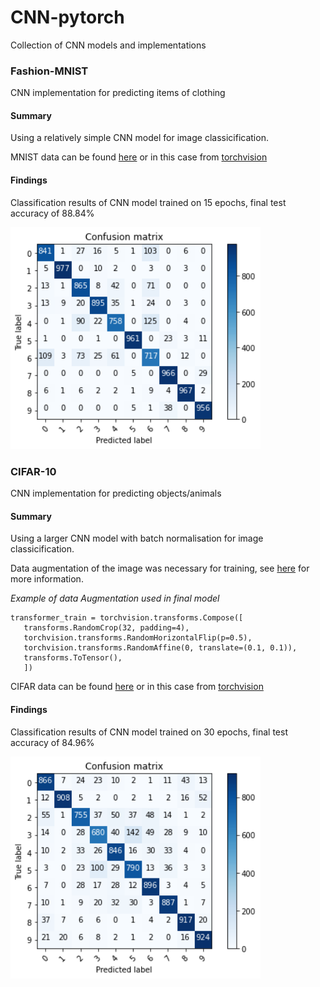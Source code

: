 # CNN-pytorch
 Collection of CNN models and implementations

### Fashion-MNIST
CNN implementation for predicting items of clothing
#### Summary
 Using a relatively simple CNN model for image classicification. </br>
 
 MNIST data can be found [here](http://yann.lecun.com/exdb/mnist/) or in this case from [torchvision](https://pytorch.org/docs/stable/torchvision/index.html)
 #### Findings
 Classification results of CNN model trained on 15 epochs, final test accuracy of 88.84% <br>
 
<img src ="Fashion-MNIST/plots/confusion_matrix_f_MNIST.png" width = 400>


### CIFAR-10
CNN implementation for predicting objects/animals
#### Summary
 Using a larger CNN model with batch normalisation for image classicification.
 
 Data augmentation of the image was necessary for training, see [here](https://pytorch.org/docs/stable/torchvision/transforms.html) for more information. <br>
 
_Example of data Augmentation used in final model_
 ```
transformer_train = torchvision.transforms.Compose([
    transforms.RandomCrop(32, padding=4),
    torchvision.transforms.RandomHorizontalFlip(p=0.5),
    torchvision.transforms.RandomAffine(0, translate=(0.1, 0.1)),
    transforms.ToTensor(),                                            
    ])
```
 
 CIFAR data can be found [here](https://www.cs.toronto.edu/~kriz/cifar.html) or in this case from [torchvision](https://pytorch.org/docs/stable/torchvision/index.html)
 #### Findings
 Classification results of CNN model trained on 30 epochs, final test accuracy of 84.96% <br>
 
<img src ="CIFAR-10/plots/confusion_matrix_CIFAR10.png" width = 400>

</br>
